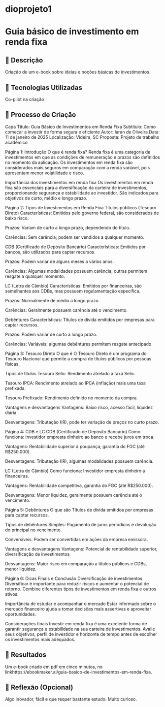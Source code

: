 # dioprojeto1
# Guia básico de investimento em renda fixa

## 📒 Descrição
Criação de um e-book sobre ideias e noções básicas de investimentos.

## 🤖 Tecnologias Utilizadas
Co-pilot na criação

## 🧐 Processo de Criação
Capa
Título: Guia Básico de Investimentos em Renda Fixa Subtítulo: Como começar a investir de forma segura e eficiente Autor: Iaran de Oliveira Data: 11 de janeiro de 2025 Localização: Videira, SC Proposta: Projeto de trabalho acadêmico

Página 1: Introdução
O que é renda fixa?
Renda fixa é uma categoria de investimentos em que as condições de remuneração e prazos são definidos no momento da aplicação. Os investimentos em renda fixa são considerados mais seguros em comparação com a renda variável, pois apresentam menor volatilidade e risco.

Importância dos investimentos em renda fixa
Os investimentos em renda fixa são essenciais para a diversificação da carteira de investimentos, proporcionando segurança e estabilidade ao investidor. São indicados para objetivos de curto, médio e longo prazo.

Página 2: Tipos de Investimentos em Renda Fixa
Títulos públicos (Tesouro Direto)
Características: Emitidos pelo governo federal, são considerados de baixo risco.

Prazos: Variam de curto a longo prazo, dependendo do título.

Carências: Sem carência; podem ser vendidos a qualquer momento.

CDB (Certificado de Depósito Bancário)
Características: Emitidos por bancos, são utilizados para captar recursos.

Prazos: Podem variar de alguns meses a vários anos.

Carências: Algumas modalidades possuem carência; outras permitem resgate a qualquer momento.

LC (Letra de Câmbio)
Características: Emitidos por financeiras, são semelhantes aos CDBs, mas possuem regulamentação específica.

Prazos: Normalmente de médio a longo prazo.

Carências: Geralmente possuem carência até o vencimento.

Debêntures
Características: Títulos de dívida emitidos por empresas para captar recursos.

Prazos: Podem variar de curto a longo prazo.

Carências: Variáveis; algumas debêntures permitem resgate antecipado.

Página 3: Tesouro Direto
O que é
O Tesouro Direto é um programa do Tesouro Nacional que permite a compra de títulos públicos por pessoas físicas.

Tipos de títulos
Tesouro Selic: Rendimento atrelado à taxa Selic.

Tesouro IPCA: Rendimento atrelado ao IPCA (inflação) mais uma taxa prefixada.

Tesouro Prefixado: Rendimento definido no momento da compra.

Vantagens e desvantagens
Vantagens: Baixo risco, acesso fácil, liquidez diária.

Desvantagens: Tributação (IR), pode ter variação de preços no curto prazo.

Página 4: CDB e LC
CDB (Certificado de Depósito Bancário)
Como funciona: Investidor empresta dinheiro ao banco e recebe juros em troca.

Vantagens: Rentabilidade superior à poupança, garantia do FGC (até R$250.000).

Desvantagens: Tributação (IR), algumas modalidades possuem carência.

LC (Letra de Câmbio)
Como funciona: Investidor empresta dinheiro a financeiras.

Vantagens: Rentabilidade competitiva, garantia do FGC (até R$250.000).

Desvantagens: Menor liquidez, geralmente possuem carência até o vencimento.

Página 5: Debêntures
O que são
Títulos de dívida emitidos por empresas para captar recursos.

Tipos de debêntures
Simples: Pagamento de juros periódicos e devolução do principal no vencimento.

Conversíveis: Podem ser convertidas em ações da empresa emissora.

Vantagens e desvantagens
Vantagens: Potencial de rentabilidade superior, diversificação de investimentos.

Desvantagens: Maior risco em comparação a títulos públicos e CDBs, menor liquidez.

Página 6: Dicas Finais e Conclusão
Diversificação de investimentos
Diversificar é importante para reduzir riscos e aumentar o potencial de retorno. Combine diferentes tipos de investimentos em renda fixa e outros ativos.

Importância de estudar e acompanhar o mercado
Estar informado sobre o mercado financeiro ajuda a tomar decisões mais assertivas e aproveitar oportunidades.

Considerações finais
Investir em renda fixa é uma excelente forma de garantir segurança e estabilidade na sua carteira de investimentos. Avalie seus objetivos, perfil de investidor e horizonte de tempo antes de escolher os investimentos mais adequados.

## 🚀 Resultados
Um e-book criado em pdf em cinco minutos, no linkhttps://ebookmaker.ai/guia-basico-de-investimentos-em-renda-fixa.

## 💭 Reflexão (Opcional)
Algo inovador, fácil e que requer bastante estudo. Muito curioso.
